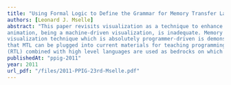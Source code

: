 ```yaml
---
title: "Using Formal Logic to Define the Grammar for Memory Transfer Language (MTL) on the mould of Register Transfer Language (RTL) and High Level Languages"
authors: [Leonard J. Mselle]
abstract: "This paper revisits visualization as a technique to enhance programming comprehension. It points out that
animation, being a machine-driven visualization, is inadequate. Memory Transfer Language (MTL), as a
visualization technique which is absolutely programmer-driven is demonstrated and discussed. It is shown
that MTL can be plugged into current materials for teaching programming. Register Transfer Language
(RTL) combined with high level languages are used as bedrocks on which MTL is formalized."
publishedAt: "ppig-2011"
year: 2011
url_pdf: "/files/2011-PPIG-23rd-Mselle.pdf"
---
```

